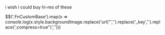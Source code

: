 i wish i could buy hi-res of these

$$('.FnCustomBase').map(x => console.log(x.style.backgroundImage.replace('url("','').replace('_key','').replace(';compress=true")','')))
